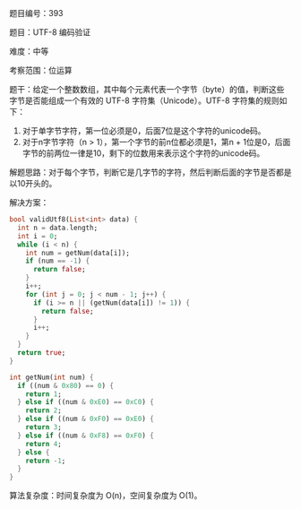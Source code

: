 题目编号：393

题目：UTF-8 编码验证

难度：中等

考察范围：位运算

题干：给定一个整数数组，其中每个元素代表一个字节（byte）的值，判断这些字节是否能组成一个有效的 UTF-8 字符集（Unicode）。UTF-8 字符集的规则如下：

1. 对于单字节字符，第一位必须是0，后面7位是这个字符的unicode码。
2. 对于n字节字符（n > 1），第一个字节的前n位都必须是1，第n + 1位是0，后面字节的前两位一律是10，剩下的位数用来表示这个字符的unicode码。

解题思路：对于每个字节，判断它是几字节的字符，然后判断后面的字节是否都是以10开头的。

解决方案：

```dart
bool validUtf8(List<int> data) {
  int n = data.length;
  int i = 0;
  while (i < n) {
    int num = getNum(data[i]);
    if (num == -1) {
      return false;
    }
    i++;
    for (int j = 0; j < num - 1; j++) {
      if (i >= n || (getNum(data[i]) != 1)) {
        return false;
      }
      i++;
    }
  }
  return true;
}

int getNum(int num) {
  if ((num & 0x80) == 0) {
    return 1;
  } else if ((num & 0xE0) == 0xC0) {
    return 2;
  } else if ((num & 0xF0) == 0xE0) {
    return 3;
  } else if ((num & 0xF8) == 0xF0) {
    return 4;
  } else {
    return -1;
  }
}
```

算法复杂度：时间复杂度为 O(n)，空间复杂度为 O(1)。